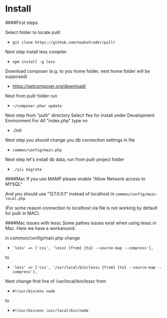 Install
=====

####First steps

Select folder to locate pullr
* `git clone https://github.com/noahshrader/pullr`

Next step install less compiler
* `npm install -g less` 

Download composer (e.g. to you home folder, next home folder will be supposed)
* https://getcomposer.org/download/

Next from pullr folder run 
* `~/composer.phar update`

Next step from "pullr" directory
Select Yes for install under Development Environment
For All "index.php" type no
* ./init 

Next step you should change you db connection settings in file
* `common/config/main.php`

Next step let's install db data, run from pullr project folder
* `./yii migrate`


####Mac
If you use MAMP please enable "Allow Network access to MYSQL" 

And you should use "127.0.0.1" instead of localhost  in `common/config/main-local.php`

(For some reason connection to localhost via file is not working by default for pullr in MAC). 


####Mac issues with lessc 
Some pathes issues exist when using lessc in Mac. Here we have a workaround. 

in common/config/main.php change 

* `'less' => ['css', 'lessc {from} {to} --source-map --compress'],`

to 

* `'less' => ['css', '/usr/local/bin/lessc {from} {to} --source-map --compress'],`


Next change first line of /usr/local/bin/lessc from 
* `#!/usr/bin/env node`

to

* `#!/usr/bin/env /usr/local/bin/node`
